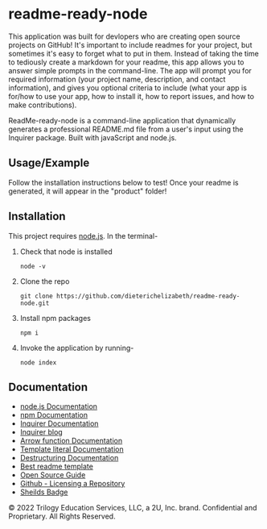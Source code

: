 # readme-ready-node

This application was built for devlopers who are creating open source projects on GitHub! It's important to include readmes for your project, but sometimes it's easy to forget what to put in them. Instead of taking the time to tediously create a markdown for your readme, this app allows you to answer simple prompts in the command-line. The app will prompt you for required information (your project name, description, and contact information), and gives you optional criteria to include (what your app is for/how to use your app, how to install it, how to report issues, and how to make contributions).

ReadMe-ready-node is a command-line application that dynamically generates a professional README.md file from a user's input using the Inquirer package. Built with javaScript and node.js.

## Usage/Example

Follow the installation instructions below to test! Once your readme is generated, it will appear in the "product" folder!

## Installation

This project requires [node.js](https://nodejs.org/en/). In the terminal-

1. Check that node is installed

   ```
   node -v
   ```

2. Clone the repo

   ```
   git clone https://github.com/dieterichelizabeth/readme-ready-node.git
   ```

3. Install npm packages

   ```
   npm i
   ```

4. Invoke the application by running-

   ```
   node index
   ```

## Documentation

- [node.js Documentation](https://nodejs.org/docs/latest-v15.x/api/)
- [npm Documentation](https://www.npmjs.com/)
- [Inquirer Documentation](https://www.npmjs.com/package/inquirer)
- [Inquirer blog ](https://www.digitalocean.com/community/tutorials/nodejs-interactive-command-line-prompts)
- [Arrow function Documentation](https://developer.mozilla.org/en-US/docs/Web/JavaScript/Reference/Functions/Arrow_functions)
- [Template literal Documentation](https://developer.mozilla.org/en-US/docs/Web/JavaScript/Reference/Template_literals)
- [Destructuring Documentation](https://developer.mozilla.org/en-US/docs/Web/JavaScript/Reference/Operators/Destructuring_assignment)
- [Best readme template](https://github.com/othneildrew/Best-README-Template/blob/master/README.md)
- [Open Source Guide](https://github.com/18F/open-source-guide/blob/18f-pages/pages/making-readmes-readable.md)
- [Github - Licensing a Repository](https://docs.github.com/en/repositories/managing-your-repositorys-settings-and-features/customizing-your-repository/licensing-a-repository)
- [Sheilds Badge](https://shields.io/)

© 2022 Trilogy Education Services, LLC, a 2U, Inc. brand. Confidential and Proprietary. All Rights Reserved.
